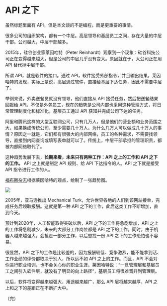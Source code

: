 # API 之下

虽然标题里面有 API，但是本文谈的不是编程，而是更重要的事情。

很多公司的组织架构，都有一个中层。高层领导和基层员工之间，存在大量的中层干部。公司越大，中层干部越多。

2015年，硅谷创业家莱因哈特（Peter Reinhardt）观察到一个现象：硅谷科技公司正在变得越来越大，但是公司的中层几乎没有变大。原因就在于，大公司正在用 API 替代掉中层干部。

所谓 API，就是软件的接口。通过 API，软件接受外部指令，并且输出结果。莱因哈特的发现，实际上是说，高层通过软件，直接给基层下达任务，因此不需要中层了。

举例来说，外卖送餐员就没有领导，他们直接从 API 接受任务，然后把送餐结果回报给 API。不仅是外包员工，现在的趋势是公司内部也采用这种管理方式，将日常管理制度化和标准化，基层员工通过 API 获知并完成公司下达的任务。

阿里和腾讯这样的大型互联网公司，只有几万人，但是他们的营业额和业务范围之大，如果换成传统公司，至少需要几十万人。为什么几万人可以做成几十万人的事情？原因之一就是，它们都有很强大的内部网络，员工的各种需求，不需要找领导，直接到内网查询或填写表单就可以了。传统上，中层干部承担的管理职责，都被内部网络取代了。

这种趋势发展下去，**长期来看，未来只有两种工作：API 之上的工作和 API 之下的工作。** API 之上就是制定 API 规则、给 API 下达指令的人。API 之下就是接受 API 指令进行工作的人。

[福布斯杂志](https://www.forbes.com/sites/anthonykosner/2015/02/04/google-cabs-and-uber-bots-will-challenge-jobs-below-the-api/#40adf05c69cc)根据莱因哈特的观点，绘制了一张趋势图。

![](https://thumbor.forbes.com/thumbor/960x0/https%3A%2F%2Fblogs-images.forbes.com%2Fanthonykosner%2Ffiles%2F2015%2F02%2Fabove-and-below-the-api-jobs.jpg)

2005年，亚马逊推出 Mechanical Turk，允许世界各地的人们到该网站接单，完成任务后领取报酬。这就是第一种 API 之下的工作，此后这类工作不断增加，直到今天。

预计到2020年，人工智能取得突破以后，API 之下的工作将急剧增加，API 之上的工作将急剧减少，未来的大部分工作岗位都是 API 之下的工作。同时，由于机器人越来越强大，会抢走一部分工作，以后想找一份 API 之下的工作恐怕也不容易。

很显然，API 之下的工作是比较差的，因为报酬较低、竞争激烈，能不能拿到活、工作业绩的评价都取决于别人，所以远不如 API 之上的工作。而且，API 不会对你进行职业培训，也不会关心你的职业生涯。莱因哈特说：“一旦管理层和基层员工之间引入软件层，就没有了明显的向上路径“，基层员工将很难晋升到管理层。

以后，软件将变得越来越强大，用途越来越广，那么 API 层将越来越厚，API 之上和之下的差距正在不断扩大中。

（完）